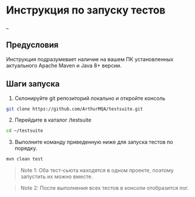 # Инструкция по запуску тестов
_
## Предусловия
Инструкция подразумевает наличие на вашем ПК установленных актуального Apache Maven и Java 8+ версии.

## Шаги запуска

1. Склонируйте git репозиторий локально и откройте консоль
```sh
git clone https://github.com/ArthurMQA/testsuite.git
```

2. Перейдите в каталог /testsuite

```sh
cd ~/testsuite
```

3. Выполните команду приведенную ниже для запуска тестов по порядку.


```sh
mvn clean test
```

> Note 1: Оба тест-сьюта находятся в одном проекте, поэтому запустить их можно вместе.

> Note 2: После выполнения всех тестов в консоли отобразится лог.